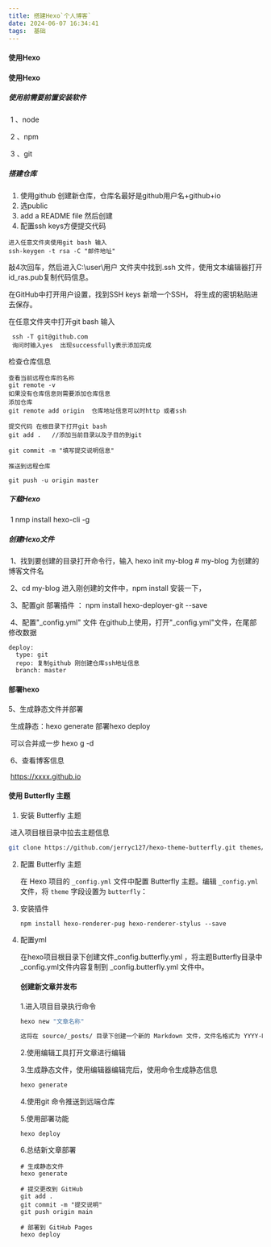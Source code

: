 ```yaml
---
title: 搭建Hexo`个人博客`
date: 2024-06-07 16:34:41
tags:  基础
---
```


#### 使用Hexo

#### 使用Hexo

##### 使用前需要前置安装软件

​	1 、node

​	2 、npm

​	3 、git 

##### 搭建仓库

1. 使用github 创建新仓库，仓库名最好是github用户名+github+io
2. 选public 
3. add a README file   然后创建
4. 配置ssh keys方便提交代码

```
进入任意文件夹使用git bash 输入
ssh-keygen -t rsa -C "邮件地址"
```

敲4次回车，然后进入C:\user\\用户  文件夹中找到.ssh 文件，使用文本编辑器打开id_ras.pub复制代码信息。

在GitHub中打开用户设置，找到SSH keys 新增一个SSH， 将生成的密钥粘贴进去保存。

在任意文件夹中打开git bash  输入 

```
 ssh -T git@github.com  
 询问时输入yes  出现successfully表示添加完成
```

 检查仓库信息

```
查看当前远程仓库的名称
git remote -v
如果没有仓库信息则需要添加仓库信息
添加仓库
git remote add origin  仓库地址信息可以时http 或者ssh

提交代码 在根目录下打开git bash
git add .   //添加当前目录以及子目的到git

git commit -m "填写提交说明信息"

推送到远程仓库

git push -u origin master
```



##### 下载Hexo

​	1 nmp   install  hexo-cli -g

##### 创建Hexo文件

​	1、找到要创建的目录打开命令行，输入 hexo init  my-blog      # my-blog 为创建的博客文件名

​	 2、cd my-blog  进入刚创建的文件中，npm  install 安装一下，

​	 3、配置git 部署插件 ： npm install hexo-deployer-git --save

​	 4、配置"_config.yml" 文件 在github上使用，打开"_config.yml"文件，在尾部修改数据

```
deploy:
  type: git
  repo: 复制github 刚创建仓库ssh地址信息
  branch: master
```

#### 部署hexo

5、生成静态文件并部署

​	 生成静态：hexo  generate   部署hexo deploy 

​	 可以合并成一步 hexo g -d  

​	6、查看博客信息

​		https://xxxx.github.io

#### 使用 Butterfly 主题 

1. 安装 Butterfly 主题 

​	进入项目根目录中拉去主题信息

```bash
git clone https://github.com/jerryc127/hexo-theme-butterfly.git themes/butterfly
```

2. 配置 Butterfly 主题 

   在 Hexo 项目的 `_config.yml` 文件中配置 Butterfly 主题。编辑 `_config.yml` 文件，将 `theme` 字段设置为 `butterfly`： 

3. 安装插件

   ```nmp
   npm install hexo-renderer-pug hexo-renderer-stylus --save
   ```

4. 配置yml

   在hexo项目根目录下创建文件_config.butterfly.yml ，将主题Butterfly目录中 _config.yml文件内容复制到 _config.butterfly.yml 文件中。

   #### 创建新文章并发布

   1.进入项目目录执行命令

   ```bash
   hexo new "文章名称"
   
   这将在 source/_posts/ 目录下创建一个新的 Markdown 文件，文件名格式为 YYYY-MM-DD-my-new-post.md，其中 YYYY-MM-DD 是创建日期，my-new-post 是你指定的文章标题。
   ```

   2.使用编辑工具打开文章进行编辑

   3.生成静态文件，使用编辑器编辑完后，使用命令生成静态信息

   ```bash
   hexo generate
   ```

   4.使用git 命令推送到远端仓库

   5.使用部署功能 

   ```bash
   hexo deploy
   ```

   6.总结新文章部署

   ```
   # 生成静态文件
   hexo generate
   
   # 提交更改到 GitHub
   git add .
   git commit -m "提交说明"
   git push origin main
   
   # 部署到 GitHub Pages
   hexo deploy
   ```

   





